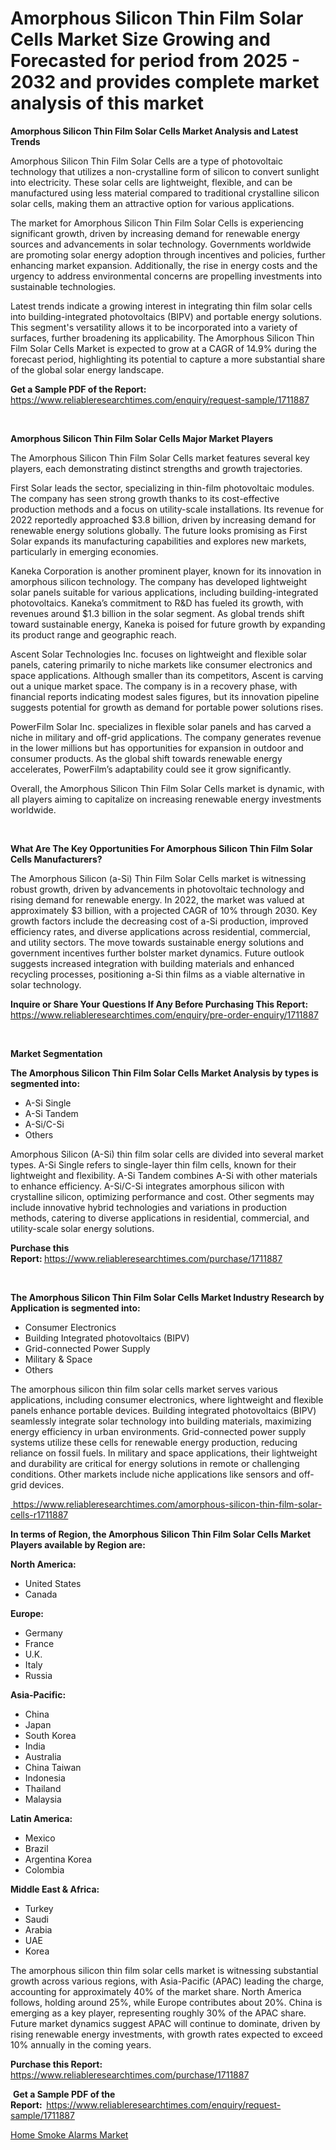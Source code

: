 <p><h1>Amorphous Silicon Thin Film Solar Cells Market Size Growing and Forecasted for period from 2025 - 2032 and provides complete market analysis of this market</h1></p><p><strong>Amorphous Silicon Thin Film Solar Cells Market Analysis and Latest Trends</strong></p>
<p><p>Amorphous Silicon Thin Film Solar Cells are a type of photovoltaic technology that utilizes a non-crystalline form of silicon to convert sunlight into electricity. These solar cells are lightweight, flexible, and can be manufactured using less material compared to traditional crystalline silicon solar cells, making them an attractive option for various applications. </p><p>The market for Amorphous Silicon Thin Film Solar Cells is experiencing significant growth, driven by increasing demand for renewable energy sources and advancements in solar technology. Governments worldwide are promoting solar energy adoption through incentives and policies, further enhancing market expansion. Additionally, the rise in energy costs and the urgency to address environmental concerns are propelling investments into sustainable technologies.</p><p>Latest trends indicate a growing interest in integrating thin film solar cells into building-integrated photovoltaics (BIPV) and portable energy solutions. This segment's versatility allows it to be incorporated into a variety of surfaces, further broadening its applicability. The Amorphous Silicon Thin Film Solar Cells Market is expected to grow at a CAGR of 14.9% during the forecast period, highlighting its potential to capture a more substantial share of the global solar energy landscape.</p></p>
<p><strong>Get a Sample PDF of the Report:&nbsp;</strong> <a href="https://www.reliableresearchtimes.com/enquiry/request-sample/1711887?utm_campaign=3317&utm_medium=2&utm_source=Github&utm_content=ia&utm_term=27032025&utm_id=amorphous-silicon-thin-film-solar-cells">https://www.reliableresearchtimes.com/enquiry/request-sample/1711887</a></p>
<p>&nbsp;</p>
<p><strong>Amorphous Silicon Thin Film Solar Cells Major Market Players</strong></p>
<p><p>The Amorphous Silicon Thin Film Solar Cells market features several key players, each demonstrating distinct strengths and growth trajectories. </p><p>First Solar leads the sector, specializing in thin-film photovoltaic modules. The company has seen strong growth thanks to its cost-effective production methods and a focus on utility-scale installations. Its revenue for 2022 reportedly approached $3.8 billion, driven by increasing demand for renewable energy solutions globally. The future looks promising as First Solar expands its manufacturing capabilities and explores new markets, particularly in emerging economies.</p><p>Kaneka Corporation is another prominent player, known for its innovation in amorphous silicon technology. The company has developed lightweight solar panels suitable for various applications, including building-integrated photovoltaics. Kaneka’s commitment to R&D has fueled its growth, with revenues around $1.3 billion in the solar segment. As global trends shift toward sustainable energy, Kaneka is poised for future growth by expanding its product range and geographic reach.</p><p>Ascent Solar Technologies Inc. focuses on lightweight and flexible solar panels, catering primarily to niche markets like consumer electronics and space applications. Although smaller than its competitors, Ascent is carving out a unique market space. The company is in a recovery phase, with financial reports indicating modest sales figures, but its innovation pipeline suggests potential for growth as demand for portable power solutions rises.</p><p>PowerFilm Solar Inc. specializes in flexible solar panels and has carved a niche in military and off-grid applications. The company generates revenue in the lower millions but has opportunities for expansion in outdoor and consumer products. As the global shift towards renewable energy accelerates, PowerFilm’s adaptability could see it grow significantly.</p><p>Overall, the Amorphous Silicon Thin Film Solar Cells market is dynamic, with all players aiming to capitalize on increasing renewable energy investments worldwide.</p></p>
<p>&nbsp;</p>
<p><strong>What Are The Key Opportunities For Amorphous Silicon Thin Film Solar Cells Manufacturers?</strong></p>
<p><p>The Amorphous Silicon (a-Si) Thin Film Solar Cells market is witnessing robust growth, driven by advancements in photovoltaic technology and rising demand for renewable energy. In 2022, the market was valued at approximately $3 billion, with a projected CAGR of 10% through 2030. Key growth factors include the decreasing cost of a-Si production, improved efficiency rates, and diverse applications across residential, commercial, and utility sectors. The move towards sustainable energy solutions and government incentives further bolster market dynamics. Future outlook suggests increased integration with building materials and enhanced recycling processes, positioning a-Si thin films as a viable alternative in solar technology.</p></p>
<p><strong>Inquire or Share Your Questions If Any Before Purchasing This Report:</strong> <a href="https://www.reliableresearchtimes.com/enquiry/pre-order-enquiry/1711887?utm_campaign=3317&utm_medium=2&utm_source=Github&utm_content=ia&utm_term=27032025&utm_id=amorphous-silicon-thin-film-solar-cells">https://www.reliableresearchtimes.com/enquiry/pre-order-enquiry/1711887</a></p>
<p>&nbsp;</p>
<p><strong>Market Segmentation</strong></p>
<p><strong>The Amorphous Silicon Thin Film Solar Cells Market Analysis by types is segmented into:</strong></p>
<p><ul><li>A-Si Single</li><li>A-Si Tandem</li><li>A-Si/C-Si</li><li>Others</li></ul></p>
<p><p>Amorphous Silicon (A-Si) thin film solar cells are divided into several market types. A-Si Single refers to single-layer thin film cells, known for their lightweight and flexibility. A-Si Tandem combines A-Si with other materials to enhance efficiency. A-Si/C-Si integrates amorphous silicon with crystalline silicon, optimizing performance and cost. Other segments may include innovative hybrid technologies and variations in production methods, catering to diverse applications in residential, commercial, and utility-scale solar energy solutions.</p></p>
<p><strong>Purchase this Report:&nbsp;</strong><a href="https://www.reliableresearchtimes.com/purchase/1711887?utm_campaign=3317&utm_medium=2&utm_source=Github&utm_content=ia&utm_term=27032025&utm_id=amorphous-silicon-thin-film-solar-cells">https://www.reliableresearchtimes.com/purchase/1711887</a></p>
<p>&nbsp;</p>
<p><strong>The Amorphous Silicon Thin Film Solar Cells Market Industry Research by Application is segmented into:</strong></p>
<p><ul><li>Consumer Electronics</li><li>Building Integrated photovoltaics (BIPV)</li><li>Grid-connected Power Supply</li><li>Military & Space</li><li>Others</li></ul></p>
<p><p>The amorphous silicon thin film solar cells market serves various applications, including consumer electronics, where lightweight and flexible panels enhance portable devices. Building integrated photovoltaics (BIPV) seamlessly integrate solar technology into building materials, maximizing energy efficiency in urban environments. Grid-connected power supply systems utilize these cells for renewable energy production, reducing reliance on fossil fuels. In military and space applications, their lightweight and durability are critical for energy solutions in remote or challenging conditions. Other markets include niche applications like sensors and off-grid devices.</p></p>
<p><a href="https://www.reliableresearchtimes.com/amorphous-silicon-thin-film-solar-cells-r1711887?utm_campaign=3317&utm_medium=2&utm_source=Github&utm_content=ia&utm_term=27032025&utm_id=amorphous-silicon-thin-film-solar-cells">&nbsp;https://www.reliableresearchtimes.com/amorphous-silicon-thin-film-solar-cells-r1711887</a></p>
<p><strong>In terms of Region, the Amorphous Silicon Thin Film Solar Cells Market Players available by Region are:</strong></p>
<p>
    <p> <strong> North America: </strong>
        <ul>
            <li>United States</li>
            <li>Canada</li>
        </ul>
        </p> 
    <p> <strong> Europe: </strong>
        <ul>
            <li>Germany</li>
            <li>France</li>
            <li>U.K.</li>
            <li>Italy</li>
            <li>Russia</li>
        </ul>
        </p> 
    <p> <strong> Asia-Pacific: </strong>
        <ul>
            <li>China</li>
            <li>Japan</li>
            <li>South Korea</li>
            <li>India</li>
            <li>Australia</li>
            <li>China Taiwan</li>
            <li>Indonesia</li>
            <li>Thailand</li>
            <li>Malaysia</li>
        </ul>
        </p> 
    <p> <strong> Latin America: </strong>
        <ul>
            <li>Mexico</li>
            <li>Brazil</li>
            <li>Argentina Korea</li>
            <li>Colombia</li>
        </ul>
        </p> 
    <p> <strong> Middle East & Africa: </strong>
        <ul>
            <li>Turkey</li>
            <li>Saudi</li>
            <li>Arabia</li>
            <li>UAE</li>
            <li>Korea</li>
        </ul>
    </p>
    </p>
<p><p>The amorphous silicon thin film solar cells market is witnessing substantial growth across various regions, with Asia-Pacific (APAC) leading the charge, accounting for approximately 40% of the market share. North America follows, holding around 25%, while Europe contributes about 20%. China is emerging as a key player, representing roughly 30% of the APAC share. Future market dynamics suggest APAC will continue to dominate, driven by rising renewable energy investments, with growth rates expected to exceed 10% annually in the coming years.</p></p>
<p><strong>Purchase this Report: </strong><a href="https://www.reliableresearchtimes.com/purchase/1711887?utm_campaign=3317&utm_medium=2&utm_source=Github&utm_content=ia&utm_term=27032025&utm_id=amorphous-silicon-thin-film-solar-cells">https://www.reliableresearchtimes.com/purchase/1711887</a></p>
<p>&nbsp;<strong>Get a Sample PDF of the Report:&nbsp;&nbsp;</strong><a href="https://www.reliableresearchtimes.com/enquiry/request-sample/1711887?utm_campaign=3317&utm_medium=2&utm_source=Github&utm_content=ia&utm_term=27032025&utm_id=amorphous-silicon-thin-film-solar-cells">https://www.reliableresearchtimes.com/enquiry/request-sample/1711887</a></p>
<p><strong></strong></p>
<p><p><a href="https://github.com/samesdufloiw/Market-Research-Report-List-1/blob/main/home-smoke-alarms-market.md?utm_campaign=3317&utm_medium=2&utm_source=Github&utm_content=ia&utm_term=27032025&utm_id=amorphous-silicon-thin-film-solar-cells">Home Smoke Alarms Market</a></p></p>